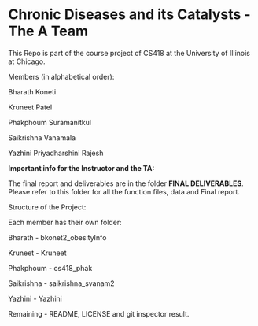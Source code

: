 # Chronic Diseases and its Catalysts - The A Team

This Repo is part of the course project of CS418 at the University of Illinois at Chicago. 

Members (in alphabetical order):

Bharath Koneti

Kruneet Patel

Phakphoum Suramanitkul

Saikrishna Vanamala

Yazhini Priyadharshini Rajesh



**Important info for the Instructor and the TA:**

The final report and deliverables are in the folder **FINAL DELIVERABLES**. Please refer to this folder for all the function files, data and Final report.

Structure of the Project:

Each member has their own folder:

Bharath - bkonet2_obesityInfo

Kruneet - Kruneet

Phakphoum - cs418_phak

Saikrishna - saikrishna_svanam2

Yazhini - Yazhini

Remaining - README, LICENSE and git inspector result.

